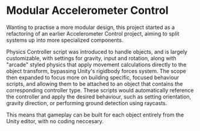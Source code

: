 # Modular Accelerometer Control

Wanting to practise a more modular design, this project started as a refactoring of an earlier Accelerometer Control project, aiming to split systems up into more specialized components. 

Physics Controller script was introduced to handle objects, and is largely customizable, with settings for gravity, input and rotation, along with "arcade" styled physics that apply movement calculations directly to the object transform, bypassing Unity's rigidbody forces system.
The scope then expanded to focus more on building specific, focused behaviour scripts, and allowing them to be attached to an object that contains the corresponding controller type. These scripts would automatically reference the controller and apply the desired behaviour, such as setting orientation, gravity direction, or performing ground detection using raycasts. 

This means that gameplay can be built for each object entirely from the Unity editor, with no coding neccesary.
